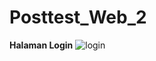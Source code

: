 # Posttest_Web_2

**Halaman Login**
![login](https://user-images.githubusercontent.com/120194377/227744730-62f3cb9c-1e2d-4377-a616-84012fa29e83.png)


